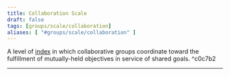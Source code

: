 ```yaml
---
title: Collaboration Scale
draft: false
tags: [groups/scale/collaboration]
aliases: [ "#groups/scale/collaboration" ]
---
```


A level of [index](notes/dao-primitives/framework/group-properties/scale/index.md) in which collaborative groups coordinate toward the fulfillment of mutually-held objectives in service of shared goals. ^c0c7b2

---